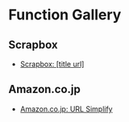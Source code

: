 Function Gallery
===

## Scrapbox

- [Scrapbox: [title url]](https://us-central1-cocopy.cloudfunctions.net/redirect?f=eyJuYW1lIjoiU2NyYXBib3g6IFt0aXRsZSB1cmxdIiwiY29kZSI6Iih7dGl0bGUsIHBhZ2VVUkx9KSA9PiBgWyR7dGl0bGUucmVwbGFjZSgvXFxzKltcXFtcXF1dXFxzKi9nLCAnICcpfSAke3BhZ2VVUkx9XWA7IiwidGhlbWUiOnsidGV4dENvbG9yIjoiI0ZGRkZGRiIsImJhY2tncm91bmRDb2xvciI6IiMwNkI2MzIifSwidmVyc2lvbiI6MX0%3D)

## Amazon.co.jp

- [Amazon.co.jp: URL Simplify](https://us-central1-cocopy.cloudfunctions.net/redirect?f=eyJuYW1lIjoiQW1hem9uLmNvLmpwOiBTaW1wbGlmeSBVUkwiLCJjb2RlIjoiLyoqXG4gKiBDb3B5IHNpbXBsaWZpZWQgYW1hem9uLmNvLmpwIGl0ZW0gVVJMLlxuICpcbiAqIFJldHVybmluZyBmYWxzeSB2YWx1ZSBkb2Vzbid0IG92ZXJ3cml0ZSB5b3VyIGNsaXBib2FyZC5cbiAqL1xuKHtwYWdlVVJMfSkgPT4ge1xuICBjb25zdCBtYXRjaCA9IHBhZ2VVUkwubWF0Y2goLyhcXC9kcFxcL1xcdyspWy8%2FXT8vKTtcbiAgcmV0dXJuIG1hdGNoID8gbmV3IFVSTChwYWdlVVJMKS5vcmlnaW4gKyBtYXRjaFsxXSA6IHVuZGVmaW5lZDtcbn0iLCJwYXR0ZXJuIjoiXmh0dHBzOi8vd3d3XFwuYW1hem9uXFwuY29cXC5qcC8uKy9kcC8uKyQiLCJ0aGVtZSI6eyJ0ZXh0Q29sb3IiOiIjMDAwMDAwIiwiYmFja2dyb3VuZENvbG9yIjoiI2ZmYTcyNCJ9LCJ2ZXJzaW9uIjoxfQ%3D%3D)

